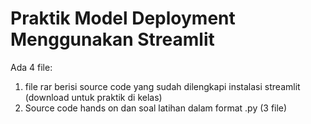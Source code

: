 # Praktik Model Deployment Menggunakan Streamlit

Ada 4 file:
1. file rar berisi source code yang sudah dilengkapi instalasi streamlit (download untuk praktik di kelas)
2. Source code hands on dan soal latihan dalam format .py (3 file)
